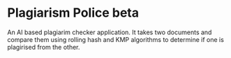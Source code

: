 # Plagiarism Police beta
An AI based plagiarim checker application. 
It takes two documents and compare them using rolling hash and KMP algorithms to determine if one is plagirised from the other.
